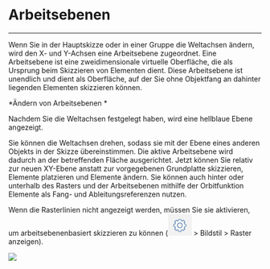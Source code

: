 

# Arbeitsebenen

---

Wenn Sie in der Hauptskizze oder in einer Gruppe die Weltachsen ändern, wird den X- und Y-Achsen eine Arbeitsebene zugeordnet. Eine Arbeitsebene ist eine zweidimensionale virtuelle Oberfläche, die als Ursprung beim Skizzieren von Elementen dient. Diese Arbeitsebene ist unendlich und dient als Oberfläche, auf der Sie ohne Objektfang an dahinter liegenden Elementen skizzieren können.

*Ändern von Arbeitsebenen *

Nachdem Sie die Weltachsen festgelegt haben, wird eine hellblaue Ebene angezeigt.

Sie können die Weltachsen drehen, sodass sie mit der Ebene eines anderen Objekts in der Skizze übereinstimmen. Die aktive Arbeitsebene wird dadurch an der betreffenden Fläche ausgerichtet. Jetzt können Sie relativ zur neuen XY-Ebene anstatt zur vorgegebenen Grundplatte skizzieren, Elemente platzieren und Elemente ändern. Sie können auch hinter oder unterhalb des Rasters und der Arbeitsebenen mithilfe der Orbitfunktion Elemente als Fang- und Ableitungsreferenzen nutzen.

Wenn die Rasterlinien nicht angezeigt werden, müssen Sie sie aktivieren, um arbeitsebenenbasiert skizzieren zu können (![](Images/GUID-F12CB419-C270-4B9C-B3C9-5E5B4099B168-low.png) > Bildstil > Raster anzeigen).

![](Images/GUID-CCDC46EF-8523-430C-8B6E-074D6D5236E1-low.gif)

